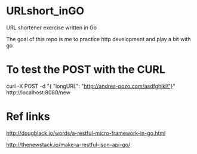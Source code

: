 # URLshort_inGO

URL shortener exercise written in Go

The goal of this repo is me to practice http development and play a bit with go


# To test the POST with the CURL
curl -X POST -d "{ \"longURL\": \"http://andres-pozo.com/asdfghjkl\"}" http://localhost:8080/new


# Ref links

http://dougblack.io/words/a-restful-micro-framework-in-go.html

http://thenewstack.io/make-a-restful-json-api-go/
